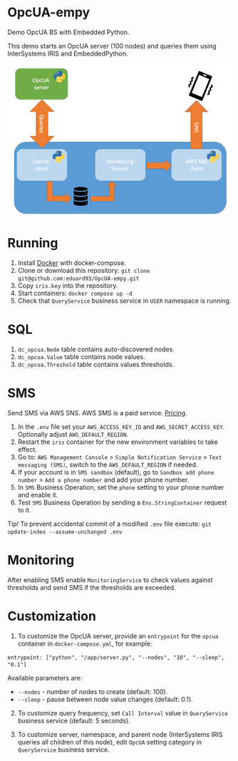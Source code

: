 # OpcUA-empy
Demo OpcUA BS with Embedded Python.

This demo starts an OpcUA server (100 nodes) and queries them using InterSystems IRIS and EmbeddedPython.

![](architecture.png)

# Running

1. Install [Docker](https://www.docker.com/get-started) with docker-compose.
2. Clone or download this repository: `git clone git@github.com:eduard93/OpcUA-empy.git`
3. Copy `iris.key` into the repository.
4. Start containers: `docker compose up -d`
5. Check that `QueryService` business service in `USER` namespace is running.

# SQL

1. `dc_opcua.Node` table contains auto-discovered nodes.
2. `dc_opcua.Value` table contains node values.
2. `dc_opcua.Threshold` table contains values thresholds.

# SMS

Send SMS via AWS SNS. AWS SMS is a paid service. [Pricing](https://aws.amazon.com/sns/sms-pricing/).

1. In the `.env` file set your `AWS_ACCESS_KEY_ID` and `AWS_SECRET_ACCESS_KEY`. Optionally adjust `AWS_DEFAULT_REGION`.
2. Restart the `iris` container for the new environment variables to take effect. 
3. Go to: `AWS Management Console` > `Simple Notification Service` > `Text messaging (SMS)`, switch to the `AWS_DEFAULT_REGION` if needed.
4. If your account is in `SMS sandbox` (default), go to `Sandbox add phone number` > `Add a phone number` and add your phone number.
5. In `SMS` Business Operation, set the `phone` setting to your phone number and enable it.
6. Test `SMS` Business Operation by sending a `Ens.StringContainer` request to it.

Tip! To prevent accidental commit of a modified `.env` file execute: `git update-index --assume-unchanged .env`

# Monitoring

After enabling SMS enable `MonitoringService` to check values against thresholds and send SMS if the thresholds are exceeded.


# Customization

1. To customize the OpcUA server, provide an `entrypoint` for the `opcua` container in `docker-compose.yml`, for example: 

```
entrypoint: ["python", "/app/server.py", "--nodes", "10", "--sleep", "0.1"]
```

Available parameters are:
- `--nodes` - number of nodes to create (default: 100).
- `--sleep` - pause between node value changes (default: 0.1).

2. To customize query frequency, set `Call Interval` value in `QueryService` business service (default: 5 seconds).

3. To customize server, namespace, and parent node (InterSystems IRIS queries all children of this node), edit `OpcUA` setting category in `QueryService` business service.